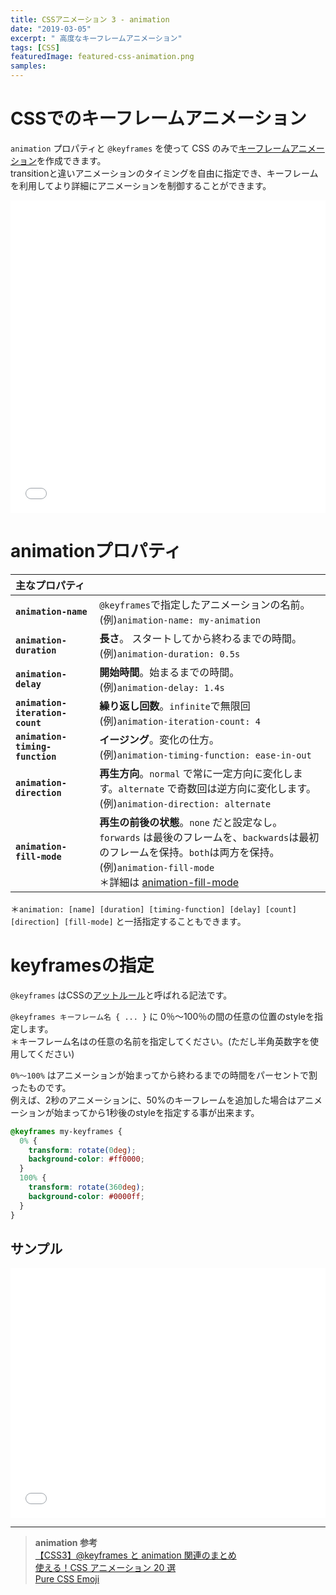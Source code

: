 ```yaml
---
title: CSSアニメーション 3 - animation
date: "2019-03-05"
excerpt: " 高度なキーフレームアニメーション"
tags: [CSS]
featuredImage: featured-css-animation.png
samples:
---
```


# CSSでのキーフレームアニメーション

`animation` プロパティと `@keyframes` を使って CSS のみで[キーフレームアニメーション](https://entry.cgworld.jp/terms/%E3%82%AD%E3%83%BC%E3%83%95%E3%83%AC%E3%83%BC%E3%83%A0%E3%82%A2%E3%83%8B%E3%83%A1%E3%83%BC%E3%82%B7%E3%83%A7%E3%83%B3.html)を作成できます。  
transitionと違いアニメーションのタイミングを自由に指定でき、キーフレームを利用してより詳細にアニメーションを制御することができます。

<iframe height="500" style="width: 100%;" scrolling="no" title="keyfrme animation" src="//codepen.io/RsakaiForEducation/embed/MdpPeR/?height=265&theme-id=dark&default-tab=css,result" frameborder="no" allowtransparency="true" allowfullscreen="true">
  See the Pen <a href='https://codepen.io/RsakaiForEducation/pen/MdpPeR/'>keyfrme animation</a> by R Sakai
  (<a href='https://codepen.io/RsakaiForEducation'>@RsakaiForEducation</a>) on <a href='https://codepen.io'>CodePen</a>.
</iframe>

# animationプロパティ

| 主なプロパティ                  |                                                                                                                                                                                                                                                                        |
| :------------------------------ | ---------------------------------------------------------------------------------------------------------------------------------------------------------------------------------------------------------------------------------------------------------------------- |
| **`animation-name`**            | `@keyframes`で指定したアニメーションの名前。<br>(例)`animation-name: my-animation`                                                                                                                                                                                     |
| **`animation-duration`**        | **長さ**。 スタートしてから終わるまでの時間。 <br>(例)`animation-duration: 0.5s`                                                                                                                                                                                       |
| **`animation-delay`**           | **開始時間**。始まるまでの時間。 <br>(例)`animation-delay: 1.4s`                                                                                                                                                                                                       |
| **`animation-iteration-count`** | **繰り返し回数**。`infinite`で無限回 <br>(例)`animation-iteration-count: 4`                                                                                                                                                                                            |
| **`animation-timing-function`** | **イージング**。変化の仕方。 <br>(例)`animation-timing-function: ease-in-out`                                                                                                                                                                                          |
| **`animation-direction`**       | **再生方向**。`normal` で常に一定方向に変化します。`alternate` で奇数回は逆方向に変化します。 <br>(例)`animation-direction: alternate`                                                                                                                                 |
| **`animation-fill-mode`**       | **再生の前後の状態**。`none` だと設定なし。`forwards` は最後のフレームを、`backwards`は最初のフレームを保持。`both`は両方を保持。 <br>(例)`animation-fill-mode` <br> ＊詳細は [animation-fill-mode](https://developer.mozilla.org/ja/docs/Web/CSS/animation-fill-mode) |

＊`animation: [name] [duration] [timing-function] [delay] [count] [direction] [fill-mode]` と一括指定することもできます。

# keyframesの指定

`@keyframes` はCSSの[アットルール](https://developer.mozilla.org/ja/docs/Web/CSS/At-rule)と呼ばれる記法です。

`@keyframes キーフレーム名 { ... }` に 0％〜100％の間の任意の位置のstyleを指定します。  
＊キーフレーム名はの任意の名前を指定してください。(ただし半角英数字を使用してください)

`0%〜100%` はアニメーションが始まってから終わるまでの時間をパーセントで割ったものです。  
例えば、2秒のアニメーションに、50%のキーフレームを追加した場合はアニメーションが始まってから1秒後のstyleを指定する事が出来ます。

```css
@keyframes my-keyframes {
  0% {
    transform: rotate(0deg);
    background-color: #ff0000;
  }
  100% {
    transform: rotate(360deg);
    background-color: #0000ff;
  }
}
```

## サンプル

<iframe height="400" style="width: 100%;" scrolling="no" title="keyfrme animation 3" src="//codepen.io/RsakaiForEducation/embed/KLWrpw/?height=265&theme-id=dark&default-tab=css,result" frameborder="no" allowtransparency="true" allowfullscreen="true">
  See the Pen <a href='https://codepen.io/RsakaiForEducation/pen/KLWrpw/'>keyfrme animation 3</a> by R Sakai
  (<a href='https://codepen.io/RsakaiForEducation'>@RsakaiForEducation</a>) on <a href='https://codepen.io'>CodePen</a>.
</iframe>

---

> **animation 参考**  
> [【CSS3】@keyframes と animation 関連のまとめ](https://qiita.com/7968/items/1d999354e00db53bcbd8)  
> [使える！CSS アニメーション 20 選](https://lab.sonicmoov.com/markup/css/css-animation-20/)  
> [Pure CSS Emoji](https://codepen.io/pbutcher/pen/wMxwbr)
